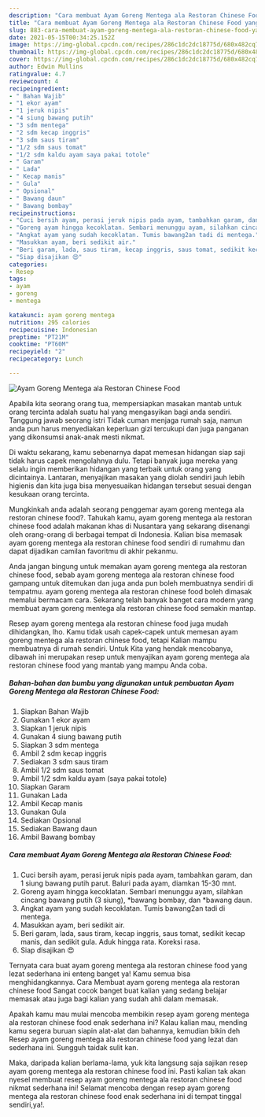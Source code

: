 ```yaml
---
description: "Cara membuat Ayam Goreng Mentega ala Restoran Chinese Food yang lezat dan Mudah Dibuat"
title: "Cara membuat Ayam Goreng Mentega ala Restoran Chinese Food yang lezat dan Mudah Dibuat"
slug: 883-cara-membuat-ayam-goreng-mentega-ala-restoran-chinese-food-yang-lezat-dan-mudah-dibuat
date: 2021-05-15T00:34:25.152Z
image: https://img-global.cpcdn.com/recipes/286c1dc2dc18775d/680x482cq70/ayam-goreng-mentega-ala-restoran-chinese-food-foto-resep-utama.jpg
thumbnail: https://img-global.cpcdn.com/recipes/286c1dc2dc18775d/680x482cq70/ayam-goreng-mentega-ala-restoran-chinese-food-foto-resep-utama.jpg
cover: https://img-global.cpcdn.com/recipes/286c1dc2dc18775d/680x482cq70/ayam-goreng-mentega-ala-restoran-chinese-food-foto-resep-utama.jpg
author: Edwin Mullins
ratingvalue: 4.7
reviewcount: 4
recipeingredient:
- " Bahan Wajib"
- "1 ekor ayam"
- "1 jeruk nipis"
- "4 siung bawang putih"
- "3 sdm mentega"
- "2 sdm kecap inggris"
- "3 sdm saus tiram"
- "1/2 sdm saus tomat"
- "1/2 sdm kaldu ayam saya pakai totole"
- " Garam"
- " Lada"
- " Kecap manis"
- " Gula"
- " Opsional"
- " Bawang daun"
- " Bawang bombay"
recipeinstructions:
- "Cuci bersih ayam, perasi jeruk nipis pada ayam, tambahkan garam, dan 1 siung bawang putih parut. Baluri pada ayam, diamkan 15-30 mnt."
- "Goreng ayam hingga kecoklatan. Sembari menunggu ayam, silahkan cincang bawang putih (3 siung), *bawang bombay, dan *bawang daun."
- "Angkat ayam yang sudah kecoklatan. Tumis bawang2an tadi di mentega."
- "Masukkan ayam, beri sedikit air."
- "Beri garam, lada, saus tiram, kecap inggris, saus tomat, sedikit kecap manis, dan sedikit gula. Aduk hingga rata. Koreksi rasa."
- "Siap disajikan 😍"
categories:
- Resep
tags:
- ayam
- goreng
- mentega

katakunci: ayam goreng mentega 
nutrition: 295 calories
recipecuisine: Indonesian
preptime: "PT21M"
cooktime: "PT60M"
recipeyield: "2"
recipecategory: Lunch

---
```



![Ayam Goreng Mentega ala Restoran Chinese Food](https://img-global.cpcdn.com/recipes/286c1dc2dc18775d/680x482cq70/ayam-goreng-mentega-ala-restoran-chinese-food-foto-resep-utama.jpg)

Apabila kita seorang orang tua, mempersiapkan masakan mantab untuk orang tercinta adalah suatu hal yang mengasyikan bagi anda sendiri. Tanggung jawab seorang istri Tidak cuman menjaga rumah saja, namun anda pun harus menyediakan keperluan gizi tercukupi dan juga panganan yang dikonsumsi anak-anak mesti nikmat.

Di waktu  sekarang, kamu sebenarnya dapat memesan hidangan siap saji tidak harus capek mengolahnya dulu. Tetapi banyak juga mereka yang selalu ingin memberikan hidangan yang terbaik untuk orang yang dicintainya. Lantaran, menyajikan masakan yang diolah sendiri jauh lebih higienis dan kita juga bisa menyesuaikan hidangan tersebut sesuai dengan kesukaan orang tercinta. 



Mungkinkah anda adalah seorang penggemar ayam goreng mentega ala restoran chinese food?. Tahukah kamu, ayam goreng mentega ala restoran chinese food adalah makanan khas di Nusantara yang sekarang disenangi oleh orang-orang di berbagai tempat di Indonesia. Kalian bisa memasak ayam goreng mentega ala restoran chinese food sendiri di rumahmu dan dapat dijadikan camilan favoritmu di akhir pekanmu.

Anda jangan bingung untuk memakan ayam goreng mentega ala restoran chinese food, sebab ayam goreng mentega ala restoran chinese food gampang untuk ditemukan dan juga anda pun boleh membuatnya sendiri di tempatmu. ayam goreng mentega ala restoran chinese food boleh dimasak memalui bermacam cara. Sekarang telah banyak banget cara modern yang membuat ayam goreng mentega ala restoran chinese food semakin mantap.

Resep ayam goreng mentega ala restoran chinese food juga mudah dihidangkan, lho. Kamu tidak usah capek-capek untuk memesan ayam goreng mentega ala restoran chinese food, tetapi Kalian mampu membuatnya di rumah sendiri. Untuk Kita yang hendak mencobanya, dibawah ini merupakan resep untuk menyajikan ayam goreng mentega ala restoran chinese food yang mantab yang mampu Anda coba.

<!--inarticleads1-->

##### Bahan-bahan dan bumbu yang digunakan untuk pembuatan Ayam Goreng Mentega ala Restoran Chinese Food:

1. Siapkan  Bahan Wajib
1. Gunakan 1 ekor ayam
1. Siapkan 1 jeruk nipis
1. Gunakan 4 siung bawang putih
1. Siapkan 3 sdm mentega
1. Ambil 2 sdm kecap inggris
1. Sediakan 3 sdm saus tiram
1. Ambil 1/2 sdm saus tomat
1. Ambil 1/2 sdm kaldu ayam (saya pakai totole)
1. Siapkan  Garam
1. Gunakan  Lada
1. Ambil  Kecap manis
1. Gunakan  Gula
1. Sediakan  Opsional
1. Sediakan  Bawang daun
1. Ambil  Bawang bombay




<!--inarticleads2-->

##### Cara membuat Ayam Goreng Mentega ala Restoran Chinese Food:

1. Cuci bersih ayam, perasi jeruk nipis pada ayam, tambahkan garam, dan 1 siung bawang putih parut. Baluri pada ayam, diamkan 15-30 mnt.
1. Goreng ayam hingga kecoklatan. Sembari menunggu ayam, silahkan cincang bawang putih (3 siung), *bawang bombay, dan *bawang daun.
1. Angkat ayam yang sudah kecoklatan. Tumis bawang2an tadi di mentega.
1. Masukkan ayam, beri sedikit air.
1. Beri garam, lada, saus tiram, kecap inggris, saus tomat, sedikit kecap manis, dan sedikit gula. Aduk hingga rata. Koreksi rasa.
1. Siap disajikan 😍




Ternyata cara buat ayam goreng mentega ala restoran chinese food yang lezat sederhana ini enteng banget ya! Kamu semua bisa menghidangkannya. Cara Membuat ayam goreng mentega ala restoran chinese food Sangat cocok banget buat kalian yang sedang belajar memasak atau juga bagi kalian yang sudah ahli dalam memasak.

Apakah kamu mau mulai mencoba membikin resep ayam goreng mentega ala restoran chinese food enak sederhana ini? Kalau kalian mau, mending kamu segera buruan siapin alat-alat dan bahannya, kemudian bikin deh Resep ayam goreng mentega ala restoran chinese food yang lezat dan sederhana ini. Sungguh taidak sulit kan. 

Maka, daripada kalian berlama-lama, yuk kita langsung saja sajikan resep ayam goreng mentega ala restoran chinese food ini. Pasti kalian tak akan nyesel membuat resep ayam goreng mentega ala restoran chinese food nikmat sederhana ini! Selamat mencoba dengan resep ayam goreng mentega ala restoran chinese food enak sederhana ini di tempat tinggal sendiri,ya!.

